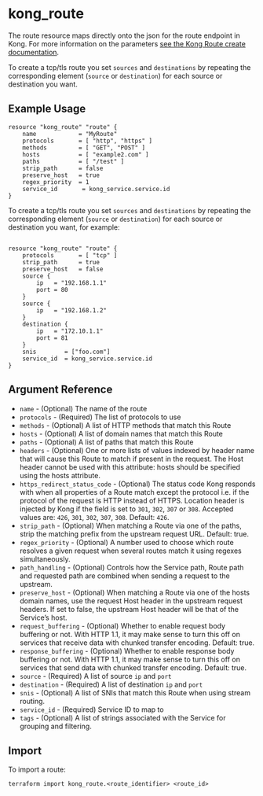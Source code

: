 # kong_route

The route resource maps directly onto the json for the route endpoint in Kong. For more information on the parameters [see the Kong Route create documentation](https://docs.konghq.com/gateway-oss/2.5.x/admin-api/#route-object).

To create a tcp/tls route you set `sources` and `destinations` by repeating the corresponding element (`source` or `destination`) for each source or destination you want.

## Example Usage

```hcl
resource "kong_route" "route" {
    name            = "MyRoute"
	protocols 	    = [ "http", "https" ]
	methods 	    = [ "GET", "POST" ]
	hosts 		    = [ "example2.com" ]
	paths 		    = [ "/test" ]
	strip_path 	    = false
	preserve_host 	= true
	regex_priority 	= 1
	service_id 	     = kong_service.service.id
}

```

To create a tcp/tls route you set `sources` and `destinations` by repeating the corresponding element (`source` or `destination`) for each source or destination you want, for example:

```hcl

resource "kong_route" "route" {
	protocols 		= [ "tcp" ]
	strip_path 		= true
	preserve_host 	= false
	source {
		ip   = "192.168.1.1"
		port = 80
	}
	source {
		ip   = "192.168.1.2"
	}
	destination {
		ip   = "172.10.1.1"
		port = 81
	}
	snis		= ["foo.com"]
	service_id  = kong_service.service.id
}
```

## Argument Reference

* `name` - (Optional) The name of the route
* `protocols` - (Required) The list of protocols to use
* `methods` - (Optional) A list of HTTP methods that match this Route
* `hosts` - (Optional) A list of domain names that match this Route  
* `paths` - (Optional) A list of paths that match this Route
* `headers` - (Optional) One or more lists of values indexed by header name that will cause this Route to match if present in the request. The Host header cannot be used with this attribute: hosts should be specified using the hosts attribute.
* `https_redirect_status_code` - (Optional) The status code Kong responds with when all properties of a Route match except the protocol i.e. if the protocol of the request is HTTP instead of HTTPS. Location header is injected by Kong if the field is set to `301`, `302`, `307` or `308`. Accepted values are: `426`, `301`, `302`, `307`, `308`. Default: `426`.  
* `strip_path` - (Optional) When matching a Route via one of the paths, strip the matching prefix from the upstream request URL. Default: true.
* `regex_priority` - (Optional) A number used to choose which route resolves a given request when several routes match it using regexes simultaneously.
* `path_handling` - (Optional) Controls how the Service path, Route path and requested path are combined when sending a request to the upstream.
* `preserve_host` - (Optional) When matching a Route via one of the hosts domain names, use the request Host header in the upstream request headers. If set to false, the upstream Host header will be that of the Service’s host.
* `request_buffering` - (Optional) Whether to enable request body buffering or not. With HTTP 1.1, it may make sense to turn this off on services that receive data with chunked transfer encoding. Default: true.
* `response_buffering` - (Optional) Whether to enable response body buffering or not. With HTTP 1.1, it may make sense to turn this off on services that send data with chunked transfer encoding. Default: true.  
* `source` - (Required) A list of source `ip` and `port`
* `destination` - (Required) A list of destination `ip` and `port`
* `snis` - (Optional) A list of SNIs that match this Route when using stream routing.
* `service_id` - (Required) Service ID to map to
* `tags` - (Optional) A list of strings associated with the Service for grouping and filtering.


## Import

To import a route:

```shell
terraform import kong_route.<route_identifier> <route_id>
```
